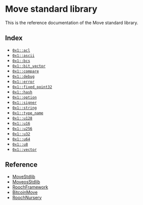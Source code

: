 
<a id="@Move_standard_library_0"></a>

# Move standard library


This is the reference documentation of the Move standard library.


<a id="@Index_1"></a>

## Index


-  [`0x1::acl`](acl.md#0x1_acl)
-  [`0x1::ascii`](ascii.md#0x1_ascii)
-  [`0x1::bcs`](bcs.md#0x1_bcs)
-  [`0x1::bit_vector`](bit_vector.md#0x1_bit_vector)
-  [`0x1::compare`](compare.md#0x1_compare)
-  [`0x1::debug`](debug.md#0x1_debug)
-  [`0x1::error`](error.md#0x1_error)
-  [`0x1::fixed_point32`](fixed_point32.md#0x1_fixed_point32)
-  [`0x1::hash`](hash.md#0x1_hash)
-  [`0x1::option`](option.md#0x1_option)
-  [`0x1::signer`](signer.md#0x1_signer)
-  [`0x1::string`](string.md#0x1_string)
-  [`0x1::type_name`](type_name.md#0x1_type_name)
-  [`0x1::u128`](u128.md#0x1_u128)
-  [`0x1::u16`](u16.md#0x1_u16)
-  [`0x1::u256`](u256.md#0x1_u256)
-  [`0x1::u32`](u32.md#0x1_u32)
-  [`0x1::u64`](u64.md#0x1_u64)
-  [`0x1::u8`](u8.md#0x1_u8)
-  [`0x1::vector`](vector.md#0x1_vector)



<a id="@Reference_2"></a>

## Reference


* [MoveStdlib](https://github.com/rooch-network/rooch/tree/main/frameworks/move-stdlib/doc)
* [MoveosStdlib](https://github.com/rooch-network/rooch/tree/main/frameworks/moveos-stdlib/doc)
* [RoochFramework](https://github.com/rooch-network/rooch/tree/main/frameworks/rooch-framework/doc)
* [BitcoinMove](https://github.com/rooch-network/rooch/tree/main/frameworks/bitcoin-move/doc)
* [RoochNursery](https://github.com/rooch-network/rooch/tree/main/frameworks/rooch-nursery/doc)
